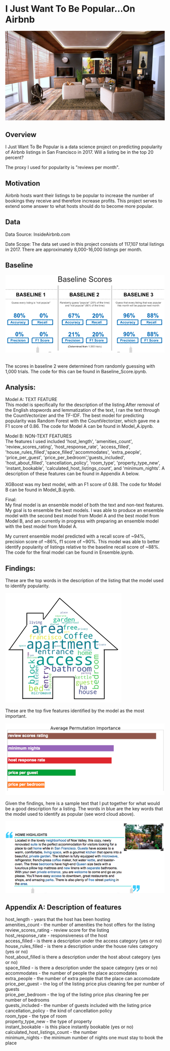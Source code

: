 # I Just Want To Be Popular...On Airbnb

![Home](/img/home.jpg)

## Overview
I Just Want To Be Popular is a data science project on predicting popularity of Airbnb listings in San Francisco in 2017. Will a listing be in the top 20 percent?<br />


The proxy I used for popularity is "reviews per month".


## Motivation
Airbnb hosts want their listings to be popular to increase the number of bookings they receive and therefore increase profits. 
This project serves to extend some answer to what hosts should do to become more popular. 


## Data

Data Source:
InsideAirbnb.com

Date Scope:
The data set used in this project consists of 117,107 total listings in 2017. There are approximately 8,000-16,000 listings per month. 


## Baseline


![Baseline](/img/Baseline_Scores.png)

<br />
The scores in baseline 2 were determined from randomly guessing with 1,000 trials. The code for this can be found in Baseline_Score.ipynb.

## Analysis:

Model A: TEXT FEATURE<br />
This model is specifically for the description of the listing.After removal of the English stopwords and lemmatization of the text, I ran the text through the CountVectorizer and the TF-IDF. The best model for predicting popularity was Random Forest with the CountVectorizer, which gave me a F1 score of 0.86. The code for Model A can be found in Model_A.ipynb.

Model B: NON-TEXT FEATURES<br />
The features I used included 'host_length', 'amenities_count', 'review_scores_rating', 'host_response_rate', 'access_filled', 'house_rules_filled','space_filled','accommodates', 'extra_people', 'price_per_guest', 'price_per_bedroom','guests_included', 'host_about_filled', 'cancellation_policy', 'room_type', 'property_type_new', 'instant_bookable', 'calculated_host_listings_count', and  'minimum_nights'. A description of these features can be found in Appendix A below. <br />
<br />
XGBoost was my best model, with an F1 score of 0.88. The code for Model B can be found in Model_B.ipynb.<br />

Final: <br />
My final model is an ensemble model of both the text and non-text features. My goal is to ensemble the best models. I was able to produce an ensemble model with the second best model from Model A and the best model from Model B, and am currently in progress with preparing an ensemble model with the best model from Model A. 

My current ensemble model predicted with a recall score of ~94%, precision score of ~86%, f1 score of ~90%. This model was able to better identify popularity of listings relative to the baseline recall score of ~88%. The code for the final model can be found in Ensemble.ipynb.

## Findings:
These are the top words in the description of the listing that the model used to identify popularity.

![ImportantWords](/img/Top_Words.png)

These are the top five features identified by the model as the most important. 

![ImportantFeatures](/img/Average_Permutation.png)

Given the findings, here is a sample text that I put together for what would be a good description for a listing. The words in blue are the key words that the model used to identify as popular (see word cloud above).

![Sample](/img/Sample_Description.png)

## Appendix A: Description of features

  host_length - years that the host has been hosting<br />
  amenities_count - the number of amenities the host offers for the listing<br />
  review_scores_rating - review score for the listing<br />
  host_response_rate - responsiveness of the host<br />
  access_filled - is there a description under the access category (yes or no)<br />
  house_rules_filled - is there a description under the house rules category (yes or no)<br />
  host_about_filled is there a description under the host about category (yes or no)<br />
  space_filled - is there a description under the space category (yes or no)<br />
  accommodates - the number of people the place accomodates<br />
  extra_people - the number of extra people that the place can accomodate<br />
  price_per_guest - the log of the listing price plus cleaning fee per number of guests<br />
  price_per_bedroom - the log of the listing price plus cleaning fee per number of bedrooms<br />
  guests_included - the number of guests included with the listing price<br />
  cancellation_policy - the kind of cancellation policy<br />
  room_type - the type of room<br />
  property_type_new - the type of property<br />
  instant_bookable - is this place instantly bookable (yes or no)<br />
  calculated_host_listings_count - the number<br />
  minimum_nights - the minimum number of nights one must stay to book the place<br />
